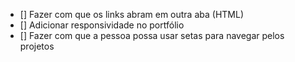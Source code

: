 - [] Fazer com que os links abram em outra aba (HTML)
- [] Adicionar responsividade no portfólio
- [] Fazer com que a pessoa possa usar setas para navegar pelos projetos
